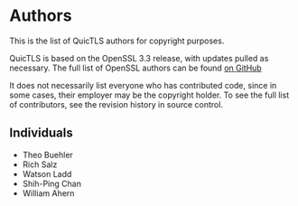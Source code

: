 Authors
=======

This is the list of QuicTLS authors for copyright purposes.

QuicTLS is based on the OpenSSL 3.3 release, with updates pulled as
necessary. The full list of OpenSSL authors can be found
[on GitHub](https://github.com/openssl/openssl/blob/master/AUTHORS.md)

It does not necessarily list everyone who has contributed code,
since in some cases, their employer may be the copyright holder.
To see the full list of contributors, see the revision history in
source control.

Individuals
-----------

 * Theo Buehler
 * Rich Salz
 * Watson Ladd
 * Shih-Ping Chan
 * William Ahern
